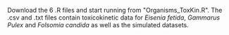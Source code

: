 Download the 6 .R files and start running from "Organisms_ToxKin.R". The .csv and .txt files contain toxicokinetic data for _Eisenia fetida_, _Gammarus Pulex_ and _Folsomia candida_ as well as the simulated datasets. 
